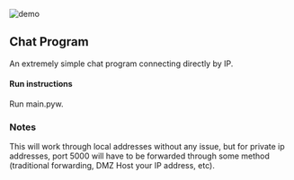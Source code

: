 ![demo](http://i.imgur.com/PgBVzim.gif)

## Chat Program
An extremely simple chat program connecting directly by IP.

#### Run instructions

Run main.pyw.

### Notes

This will work through local addresses without any issue, but for private
ip addresses, port 5000 will have to be forwarded through some method 
(traditional forwarding, DMZ Host your IP address, etc).